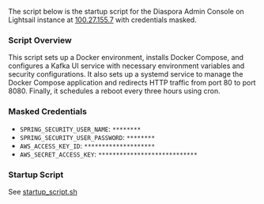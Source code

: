 The script below is the startup script for the Diaspora Admin Console on Lightsail instance at [100.27.155.7](http://100.27.155.7) with credentials masked.

### Script Overview

This script sets up a Docker environment, installs Docker Compose, and configures a Kafka UI service with necessary environment variables and security configurations. It also sets up a systemd service to manage the Docker Compose application and redirects HTTP traffic from port 80 to port 8080. Finally, it schedules a reboot every three hours using cron.

### Masked Credentials

- `SPRING_SECURITY_USER_NAME`: `********`
- `SPRING_SECURITY_USER_PASSWORD`: `********`
- `AWS_ACCESS_KEY_ID`: `********************`
- `AWS_SECRET_ACCESS_KEY`: `****************************`


### Startup Script

See [startup_script.sh](https://github.com/haochenpan/diaspora-service/blob/main/admin_console/startup_script.sh)
